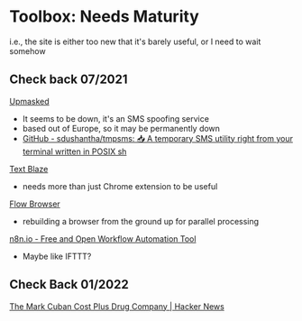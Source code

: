# Toolbox: Needs Maturity

i.e., the site is either too new that it's barely useful, or I need to wait somehow

## Check back 07/2021

[Upmasked](https://upmasked.com/)

- It seems to be down, it's an SMS spoofing service
- based out of Europe, so it may be permanently down
- [GitHub - sdushantha/tmpsms: 📥 A temporary SMS utility right from your terminal written in POSIX sh](https://github.com/sdushantha/tmpsms)

[Text Blaze](https://blaze.today/)

- needs more than just Chrome extension to be useful

[Flow Browser](https://www.ekioh.com/flow-browser/)

-   rebuilding a browser from the ground up for parallel processing

[n8n.io - Free and Open Workflow Automation Tool](https://n8n.io/)

- Maybe like IFTTT?

## Check Back 01/2022

[The Mark Cuban Cost Plus Drug Company | Hacker News](https://news.ycombinator.com/item?id=25932233)
